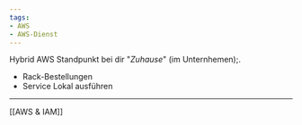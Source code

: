 ```yaml
---
tags:
- AWS
- AWS-Dienst
---
```


Hybrid AWS Standpunkt bei dir "*Zuhause*" (im Unternhemen);.
- Rack-Bestellungen 
- Service Lokal ausführen

---
[[AWS & IAM]]